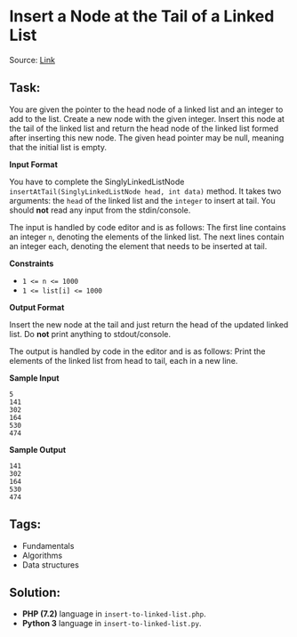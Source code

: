 # Insert a Node at the Tail of a Linked List

Source: [Link](https://www.hackerrank.com/challenges/print-the-elements-of-a-linked-list/problem)

## Task:

You are given the pointer to the head node of a linked list and an integer to add to the list. 
Create a new node with the given integer. Insert this node at the tail of the linked list and return the head node of 
the linked list formed after inserting this new node. The given head pointer may be null, meaning that the initial 
list is empty.

**Input Format**

You have to complete the SinglyLinkedListNode `insertAtTail(SinglyLinkedListNode head, int data)` method. It takes two
arguments: the `head` of the linked list and the `integer` to insert at tail. 
You should **not** read any input from the stdin/console.

The input is handled by code editor and is as follows:
The first line contains an integer `n`, denoting the elements of the linked list.
The next lines contain an integer each, denoting the element that needs to be inserted at tail. 

**Constraints**

* `1 <= n <= 1000`
* `1 <= list[i] <= 1000`

**Output Format**

Insert the new node at the tail and just return the head of the updated linked list. 
Do **not** print anything to stdout/console.

The output is handled by code in the editor and is as follows:
Print the elements of the linked list from head to tail, each in a new line.

**Sample Input**

```
5
141
302
164
530
474
```

**Sample Output**
```
141
302
164
530
474
```

## Tags:

* Fundamentals
* Algorithms
* Data structures

## Solution:

* **PHP (7.2)** language in `insert-to-linked-list.php`.
* **Python 3** language in `insert-to-linked-list.py`.